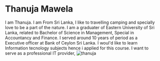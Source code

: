 # Thanuja Mawela
I am Thanuja. I am From Sri Lanka, I like to travelling camping and specially love to be a part of the nature. I am a graduater of Eastern University of Sri Lanka, related to Bachelor of Science in Management, Special in Accountancy and Finance. I served around 10 years of period as a Executive officer at Bank of Ceylon Sri Lanka. I woul'd like to learn Information tecnology subjects hence i applied for this course. I want to serve as a professional IT provider,
![thanuja](https://github.com/user-attachments/assets/92f324dd-8306-4bfb-9b15-c9ed4d5d7947)

